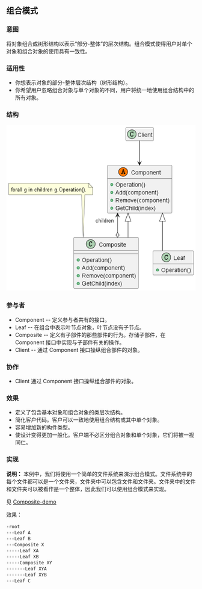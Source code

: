 ## 组合模式

### 意图

将对象组合成树形结构以表示“部分-整体”的层次结构。组合模式使得用户对单个对象和组合对象的使用具有一致性。

### 适用性

* 你想表示对象的部分-整体层次结构（树形结构）。
* 你希望用户忽略组合对象与单个对象的不同，用户将统一地使用组合结构中的所有对象。

### 结构

![](../img/组合模式-结构图1.png)

### 参与者

* Component -- 定义参与者共有的接口。
* Leaf -- 在组合中表示叶节点对象，叶节点没有子节点。
* Composite -- 定义有子部件的那些部件的行为。存储子部件，在 Component 接口中实现与子部件有关的操作。
* Client -- 通过 Component 接口操纵组合部件的对象。

### 协作

* Client 通过 Component 接口操纵组合部件的对象。

### 效果  

* 定义了包含基本对象和组合对象的类层次结构。
* 简化客户代码。客户可以一致地使用组合结构或其中单个对象。
* 容易增加新的构件类型。
* 使设计变得更加一般化。客户端不必区分组合对象和单个对象，它们将被一视同仁。

### 实现

**说明：** 本例中，我们将使用一个简单的文件系统来演示组合模式。文件系统中的每个文件都可以是一个文件夹，文件夹中可以包含文件和文件夹。文件夹中的文件和文件夹可以被看作是一个整体，因此我们可以使用组合模式来实现。

见 [Composite-demo](Composite-demo)

效果：

```
-root
---Leaf A
---Leaf B
---Composite X
-----Leaf XA
-----Leaf XB
-----Composite XY
-------Leaf XYA
-------Leaf XYB
---Leaf C
```


